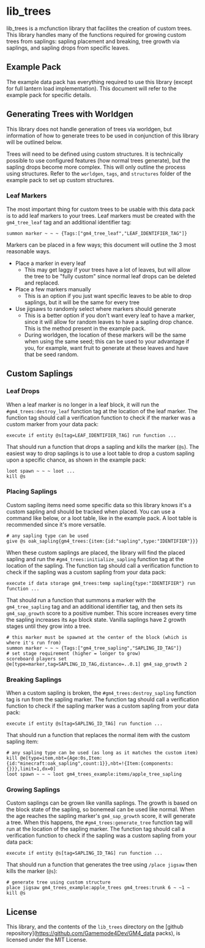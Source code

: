 # lib_trees
lib_trees is a mcfunction library that facilites the creation of custom trees. This library handles many of the functions required for growing custom trees from saplings: sapling placement and breaking, tree growth via saplings, and sapling drops from specific leaves.

## Example Pack
The example data pack has everything required to use this library (except for full lantern load implementation). This document will refer to the example pack for specific details.

## Generating Trees with Worldgen
This library does not handle generation of trees via worldgen, but information of how to generate trees to be used in conjunction of this library will be outlined below.

Trees will need to be defined using custom structures. It is technically possible to use configured features (how normal trees generate), but the sapling drops become more complex. This will only outline the process using structures. Refer to the `worldgen`, `tags`, and `structures` folder of the example pack to set up custom structures.

### Leaf Markers
The most important thing for custom trees to be usable with this data pack is to add leaf markers to your trees. Leaf markers must be created with the `gm4_tree_leaf` tag and an additional identifier tag:
```mcfunction
summon marker ~ ~ ~ {Tags:["gm4_tree_leaf","LEAF_IDENTIFIER_TAG"]}
```

Markers can be placed in a few ways; this document will outline the 3 most reasonable ways.
- Place a marker in every leaf
    - This may get laggy if your trees have a lot of leaves, but will allow the tree to be "fully custom" since normal leaf drops can be deleted and replaced.
- Place a few markers manually
    - This is an option if you just want specific leaves to be able to drop saplings, but it will be the same for every tree
- Use jigsaws to randomly select where markers should generate
    - This is a better option if you don't want every leaf to have a marker, since it will allow for random leaves to have a sapling drop chance. This is the method present in the example pack.
    - During worldgen, the location of these markers will be the same when using the same seed; this can be used to your advantage if you, for example, want fruit to generate at these leaves and have that be seed random.

## Custom Saplings
### Leaf Drops
When a leaf marker is no longer in a leaf block, it will run the `#gm4_trees:destroy_leaf` function tag at the location of the leaf marker. The function tag should call a verification function to check if the marker was a custom marker from your data pack:
```mcfunction
execute if entity @s[tag=LEAF_IDENTIFIER_TAG] run function ...
```
That should run a function that drops a sapling and kills the marker (`@s`). The easiest way to drop saplings is to use a loot table to drop a custom sapling upon a specific chance, as shown in the example pack:
```mcfunction
loot spawn ~ ~ ~ loot ...
kill @s
```

### Placing Saplings
Custom sapling items need some specific data so this library knows it's a custom sapling and should be tracked when placed. You can use a command like below, or a loot table, like in the example pack. A loot table is recommended since it's more versatile.
```mcfunction
# any sapling type can be used
give @s oak_sapling{gm4_trees:{item:{id:"sapling",type:"IDENTIFIER"}}}
```

When these custom saplings are placed, the library will find the placed sapling and run the `#gm4_trees:initialize_sapling` function tag at the location of the sapling. The function tag should call a verification function to check if the sapling was a custom sapling from your data pack:
```mcfunction
execute if data storage gm4_trees:temp sapling{type:"IDENTIFIER"} run function ...
```
That should run a function that summons a marker with the `gm4_tree_sapling` tag and an additional identifier tag, and then sets its `gm4_sap_growth` score to a positive number. This score increases every time the sapling increases its `Age` block state. Vanilla saplings have 2 growth stages until they grow into a tree.
```mcfunction
# this marker must be spawned at the center of the block (which is where it's run from)
summon marker ~ ~ ~ {Tags:["gm4_tree_sapling","SAPLING_ID_TAG"]}
# set stage requirement (higher = longer to grow)
scoreboard players set @e[type=marker,tag=SAPLING_ID_TAG,distance=..0.1] gm4_sap_growth 2
```

### Breaking Saplings
When a custom sapling is broken, the `#gm4_trees:destroy_sapling` function tag is run from the sapling marker. The function tag should call a verification function to check if the sapling marker was a custom sapling from your data pack:
```mcfunction
execute if entity @s[tag=SAPLING_ID_TAG] run function ...
```
That should run a function that replaces the normal item with the custom sapling item:
```mcfunction
# any sapling type can be used (as long as it matches the custom item)
kill @e[type=item,nbt={Age:0s,Item:{id:"minecraft:oak_sapling",count:1}},nbt=!{Item:{components:{}}},limit=1,dx=0]
loot spawn ~ ~ ~ loot gm4_trees_example:items/apple_tree_sapling
```

### Growing Saplings
Custom saplings can be grown like vanilla saplings. The growth is based on the block state of the sapling, so bonemeal can be used like normal. When the age reaches the sapling marker's `gm4_sap_growth` score, it will generate a tree. When this happens, the `#gm4_trees:generate_tree` function tag will run at the location of the sapling marker. The function tag should call a verification function to check if the sapling was a custom sapling from your data pack:
```mcfunction
execute if entity @s[tag=SAPLING_ID_TAG] run function ...
```
That should run a function that generates the tree using `/place jigsaw` then kills the marker (`@s`):
```mcfunction
# generate tree using custom structure
place jigsaw gm4_trees_example:apple_trees gm4_trees:trunk 6 ~ ~1 ~
kill @s
```

## License
This library, and the contents of the `lib_trees` directory on the [github repository](https://github.com/Gamemode4Dev/GM4_data packs), is licensed under the MIT License.
